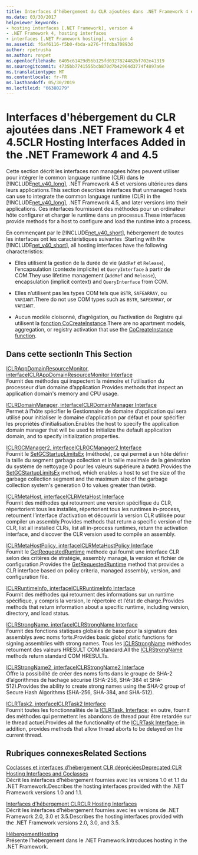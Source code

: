 ```yaml
---
title: Interfaces d'hébergement du CLR ajoutées dans .NET Framework 4 et 4.5
ms.date: 03/30/2017
helpviewer_keywords:
- hosting interfaces [.NET Framework], version 4
- .NET Framework 4, hosting interfaces
- interfaces [.NET Framework hosting], version 4
ms.assetid: f6af6116-f5b0-4bda-a276-fffdba70893d
author: rpetrusha
ms.author: ronpet
ms.openlocfilehash: 6405c61429d56b125fd0327824482bf702e41319
ms.sourcegitcommit: 4735bb7741555bcb870d7b42964d3774f4897a6e
ms.translationtype: MT
ms.contentlocale: fr-FR
ms.lasthandoff: 05/30/2019
ms.locfileid: "66380279"
---
```

# <a name="clr-hosting-interfaces-added-in-the-net-framework-4-and-45"></a><span data-ttu-id="8095b-102">Interfaces d'hébergement du CLR ajoutées dans .NET Framework 4 et 4.5</span><span class="sxs-lookup"><span data-stu-id="8095b-102">CLR Hosting Interfaces Added in the .NET Framework 4 and 4.5</span></span>
<span data-ttu-id="8095b-103">Cette section décrit les interfaces non managées hôtes peuvent utiliser pour intégrer le common language runtime (CLR) dans le [!INCLUDE[net_v40_long](../../../../includes/net-v40-long-md.md)], .NET Framework 4.5 et versions ultérieures dans leurs applications.</span><span class="sxs-lookup"><span data-stu-id="8095b-103">This section describes interfaces that unmanaged hosts can use to integrate the common language runtime (CLR) in the [!INCLUDE[net_v40_long](../../../../includes/net-v40-long-md.md)], .NET Framework 4.5, and later versions into their applications.</span></span> <span data-ttu-id="8095b-104">Ces interfaces fournissent des méthodes pour un ordinateur hôte configurer et charger le runtime dans un processus.</span><span class="sxs-lookup"><span data-stu-id="8095b-104">These interfaces provide methods for a host to configure and load the runtime into a process.</span></span>  
  
 <span data-ttu-id="8095b-105">En commençant par le [!INCLUDE[net_v40_short](../../../../includes/net-v40-short-md.md)], hébergement de toutes les interfaces ont les caractéristiques suivantes :</span><span class="sxs-lookup"><span data-stu-id="8095b-105">Starting with the [!INCLUDE[net_v40_short](../../../../includes/net-v40-short-md.md)], all hosting interfaces have the following characteristics:</span></span>  
  
- <span data-ttu-id="8095b-106">Elles utilisent la gestion de la durée de vie (`AddRef` et `Release`), l’encapsulation (contexte implicite) et `QueryInterface` à partir de COM.</span><span class="sxs-lookup"><span data-stu-id="8095b-106">They use lifetime management (`AddRef` and `Release`), encapsulation (implicit context) and `QueryInterface` from COM.</span></span>  
  
- <span data-ttu-id="8095b-107">Elles n’utilisent pas les types COM tels que `BSTR`, `SAFEARRAY`, ou `VARIANT`.</span><span class="sxs-lookup"><span data-stu-id="8095b-107">There do not use COM types such as `BSTR`, `SAFEARRAY`, or `VARIANT`.</span></span>  
  
- <span data-ttu-id="8095b-108">Aucun modèle cloisonné, d’agrégation, ou l’activation de Registre qui utilisent la [fonction CoCreateInstance](https://go.microsoft.com/fwlink/?LinkId=142894).</span><span class="sxs-lookup"><span data-stu-id="8095b-108">There are no apartment models, aggregation, or registry activation that use the [CoCreateInstance function](https://go.microsoft.com/fwlink/?LinkId=142894).</span></span>  
  
## <a name="in-this-section"></a><span data-ttu-id="8095b-109">Dans cette section</span><span class="sxs-lookup"><span data-stu-id="8095b-109">In This Section</span></span>  
 [<span data-ttu-id="8095b-110">ICLRAppDomainResourceMonitor, interface</span><span class="sxs-lookup"><span data-stu-id="8095b-110">ICLRAppDomainResourceMonitor Interface</span></span>](../../../../docs/framework/unmanaged-api/hosting/iclrappdomainresourcemonitor-interface.md)  
 <span data-ttu-id="8095b-111">Fournit des méthodes qui inspectent la mémoire et l’utilisation du processeur d’un domaine d’application.</span><span class="sxs-lookup"><span data-stu-id="8095b-111">Provides methods that inspect an application domain's memory and CPU usage.</span></span>  
  
 [<span data-ttu-id="8095b-112">ICLRDomainManager, interface</span><span class="sxs-lookup"><span data-stu-id="8095b-112">ICLRDomainManager Interface</span></span>](../../../../docs/framework/unmanaged-api/hosting/iclrdomainmanager-interface.md)  
 <span data-ttu-id="8095b-113">Permet à l’hôte spécifier le Gestionnaire de domaine d’application qui sera utilisé pour initialiser le domaine d’application par défaut et pour spécifier les propriétés d’initialisation.</span><span class="sxs-lookup"><span data-stu-id="8095b-113">Enables the host to specify the application domain manager that will be used to initialize the default application domain, and to specify initialization properties.</span></span>  
  
 [<span data-ttu-id="8095b-114">ICLRGCManager2, interface</span><span class="sxs-lookup"><span data-stu-id="8095b-114">ICLRGCManager2 Interface</span></span>](../../../../docs/framework/unmanaged-api/hosting/iclrgcmanager2-interface.md)  
 <span data-ttu-id="8095b-115">Fournit le [SetGCStartupLimitsEx](../../../../docs/framework/unmanaged-api/hosting/iclrgcmanager2-setgcstartuplimitsex-method.md) (méthode), ce qui permet à un hôte définir la taille du segment garbage collection et la taille maximale de la génération du système de nettoyage 0 pour les valeurs supérieure à `DWORD`.</span><span class="sxs-lookup"><span data-stu-id="8095b-115">Provides the [SetGCStartupLimitsEx](../../../../docs/framework/unmanaged-api/hosting/iclrgcmanager2-setgcstartuplimitsex-method.md) method, which enables a host to set the size of the garbage collection segment and the maximum size of the garbage collection system's generation 0 to values greater than `DWORD`.</span></span>  
  
 [<span data-ttu-id="8095b-116">ICLRMetaHost, interface</span><span class="sxs-lookup"><span data-stu-id="8095b-116">ICLRMetaHost Interface</span></span>](../../../../docs/framework/unmanaged-api/hosting/iclrmetahost-interface.md)  
 <span data-ttu-id="8095b-117">Fournit des méthodes qui retournent une version spécifique du CLR, répertorient tous les installés, répertorient tous les runtimes in-process, retournent l’interface d’activation et découvrir la version CLR utilisée pour compiler un assembly.</span><span class="sxs-lookup"><span data-stu-id="8095b-117">Provides methods that return a specific version of the CLR, list all installed CLRs, list all in-process runtimes, return the activation interface, and discover the CLR version used to compile an assembly.</span></span>  
  
 [<span data-ttu-id="8095b-118">ICLRMetaHostPolicy, interface</span><span class="sxs-lookup"><span data-stu-id="8095b-118">ICLRMetaHostPolicy Interface</span></span>](../../../../docs/framework/unmanaged-api/hosting/iclrmetahostpolicy-interface.md)  
 <span data-ttu-id="8095b-119">Fournit le [GetRequestedRuntime](../../../../docs/framework/unmanaged-api/hosting/iclrmetahostpolicy-getrequestedruntime-method.md) méthode qui fournit une interface CLR selon des critères de stratégie, assembly managé, la version et fichier de configuration.</span><span class="sxs-lookup"><span data-stu-id="8095b-119">Provides the [GetRequestedRuntime](../../../../docs/framework/unmanaged-api/hosting/iclrmetahostpolicy-getrequestedruntime-method.md) method that provides a CLR interface based on policy criteria, managed assembly, version, and configuration file.</span></span>  
  
 [<span data-ttu-id="8095b-120">ICLRRuntimeInfo, interface</span><span class="sxs-lookup"><span data-stu-id="8095b-120">ICLRRuntimeInfo Interface</span></span>](../../../../docs/framework/unmanaged-api/hosting/iclrruntimeinfo-interface.md)  
 <span data-ttu-id="8095b-121">Fournit des méthodes qui retournent des informations sur un runtime spécifique, y compris la version, le répertoire et l’état de charge.</span><span class="sxs-lookup"><span data-stu-id="8095b-121">Provides methods that return information about a specific runtime, including version, directory, and load status.</span></span>  
  
 [<span data-ttu-id="8095b-122">ICLRStrongName, interface</span><span class="sxs-lookup"><span data-stu-id="8095b-122">ICLRStrongName Interface</span></span>](../../../../docs/framework/unmanaged-api/hosting/iclrstrongname-interface.md)  
 <span data-ttu-id="8095b-123">Fournit des fonctions statiques globales de base pour la signature des assemblys avec noms forts.</span><span class="sxs-lookup"><span data-stu-id="8095b-123">Provides basic global static functions for signing assemblies with strong names.</span></span> <span data-ttu-id="8095b-124">Tous les [ICLRStrongName](../../../../docs/framework/unmanaged-api/hosting/iclrstrongname-interface.md) méthodes retournent des valeurs HRESULT COM standard.</span><span class="sxs-lookup"><span data-stu-id="8095b-124">All the [ICLRStrongName](../../../../docs/framework/unmanaged-api/hosting/iclrstrongname-interface.md) methods return standard COM HRESULTs.</span></span>  
  
 [<span data-ttu-id="8095b-125">ICLRStrongName2, interface</span><span class="sxs-lookup"><span data-stu-id="8095b-125">ICLRStrongName2 Interface</span></span>](../../../../docs/framework/unmanaged-api/hosting/iclrstrongname2-interface.md)  
 <span data-ttu-id="8095b-126">Offre la possibilité de créer des noms forts dans le groupe de SHA-2 d’algorithmes de hachage sécurisé (SHA-256, SHA-384 et SHA-512).</span><span class="sxs-lookup"><span data-stu-id="8095b-126">Provides the ability to create strong names using the SHA-2 group of Secure Hash Algorithms (SHA-256, SHA-384, and SHA-512).</span></span>  
  
 [<span data-ttu-id="8095b-127">ICLRTask2, interface</span><span class="sxs-lookup"><span data-stu-id="8095b-127">ICLRTask2 Interface</span></span>](../../../../docs/framework/unmanaged-api/hosting/iclrtask2-interface.md)  
 <span data-ttu-id="8095b-128">Fournit toutes les fonctionnalités de la [ICLRTask, Interface](../../../../docs/framework/unmanaged-api/hosting/iclrtask-interface.md); en outre, fournit des méthodes qui permettent les abandons de thread pour être retardée sur le thread actuel.</span><span class="sxs-lookup"><span data-stu-id="8095b-128">Provides all the functionality of the [ICLRTask Interface](../../../../docs/framework/unmanaged-api/hosting/iclrtask-interface.md); in addition, provides methods that allow thread aborts to be delayed on the current thread.</span></span>  
  
## <a name="related-sections"></a><span data-ttu-id="8095b-129">Rubriques connexes</span><span class="sxs-lookup"><span data-stu-id="8095b-129">Related Sections</span></span>  
 [<span data-ttu-id="8095b-130">Coclasses et interfaces d’hébergement CLR dépréciées</span><span class="sxs-lookup"><span data-stu-id="8095b-130">Deprecated CLR Hosting Interfaces and Coclasses</span></span>](../../../../docs/framework/unmanaged-api/hosting/deprecated-clr-hosting-interfaces-and-coclasses.md)  
 <span data-ttu-id="8095b-131">Décrit les interfaces d’hébergement fournies avec les versions 1.0 et 1.1 du .NET Framework.</span><span class="sxs-lookup"><span data-stu-id="8095b-131">Describes the hosting interfaces provided with the .NET Framework versions 1.0 and 1.1.</span></span>  
  
 [<span data-ttu-id="8095b-132">Interfaces d’hébergement CLR</span><span class="sxs-lookup"><span data-stu-id="8095b-132">CLR Hosting Interfaces</span></span>](../../../../docs/framework/unmanaged-api/hosting/clr-hosting-interfaces.md)  
 <span data-ttu-id="8095b-133">Décrit les interfaces d’hébergement fournies avec les versions de .NET Framework 2.0, 3.0 et 3.5.</span><span class="sxs-lookup"><span data-stu-id="8095b-133">Describes the hosting interfaces provided with the .NET Framework versions 2.0, 3.0, and 3.5.</span></span>  
  
 [<span data-ttu-id="8095b-134">Hébergement</span><span class="sxs-lookup"><span data-stu-id="8095b-134">Hosting</span></span>](../../../../docs/framework/unmanaged-api/hosting/index.md)  
 <span data-ttu-id="8095b-135">Présente l’hébergement dans le .NET Framework.</span><span class="sxs-lookup"><span data-stu-id="8095b-135">Introduces hosting in the .NET Framework.</span></span>
